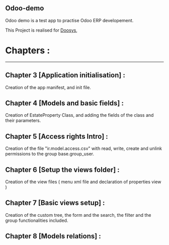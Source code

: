 Odoo-demo
---------

Odoo demo is a test app to practise Odoo ERP developement.

This Project is realised for <a href="https://www.doosys.ma">Doosys</a>,

# Chapters :
----------

## Chapter 3 [Application initialisation] : 
Creation of the app manifest, and init file.

## Chapter 4 [Models and basic fields] : 
Creation of EstateProperty Class, and adding the fields of the class and their parameters.

## Chapter 5 [Access rights Intro] : 
Creation of the file "ir.model.access.csv" with read, write, create and unlink permissions to the group base.group_user.

## Chapter 6 [Setup the views folder] : 
Creation of the view files ( menu xml file and declaration of properties view )

## Chapter 7 [Basic views setup] : 
Creation of the custom tree, the form and the search, the filter and the group functionalities included.

## Chapter 8 [Models relations] : 
